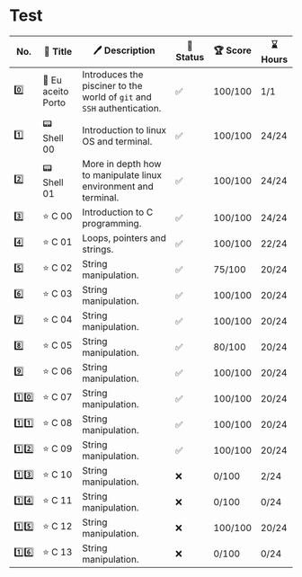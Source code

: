 # Test

| No. | 📃 Title | 🖊️ Description | 🚀 Status | 🏆 Score | ⌛ Hours |
| --- | --- | --- | --- | --- | --- |
| 0️⃣ | 🌁 Eu aceito Porto | Introduces the pisciner to the world of `git` and `SSH` authentication. | ✅ | 100/100 | 1/1 |
| 1️⃣ | 📟 Shell 00 | Introduction to linux OS and terminal. | ✅ | 100/100 | 24/24 |
| 2️⃣ | 📟 Shell 01 | More in depth how to manipulate linux environment and terminal. | ✅ | 100/100 | 24/24 |
| 3️⃣ | ⭐ C 00 | Introduction to C programming. | ✅ | 100/100 | 24/24 |
| 4️⃣ | ⭐ C 01 | Loops, pointers and strings. | ✅ | 100/100 | 22/24 |
| 5️⃣ | ⭐ C 02 | String manipulation. | ✅ | 75/100 | 20/24 |
| 6️⃣ | ⭐ C 03 | String manipulation. | ✅ | 100/100 | 20/24 |
| 7️⃣ | ⭐ C 04 | String manipulation. | ✅ | 100/100 | 20/24 |
| 8️⃣ | ⭐ C 05 | String manipulation. | ✅ | 80/100 | 20/24 |
| 9️⃣ | ⭐ C 06 | String manipulation. | ✅ | 100/100 | 20/24 |
| 1️⃣0️⃣ | ⭐ C 07 | String manipulation. | ✅ | 100/100 | 20/24 |
| 1️⃣1️⃣ | ⭐ C 08 | String manipulation. | ✅ | 100/100 | 20/24 |
| 1️⃣2️⃣ | ⭐ C 09 | String manipulation. | ✅ | 100/100 | 20/24 |
| 1️⃣3️⃣ | ⭐ C 10 | String manipulation. | ❌ | 0/100 | 2/24 |
| 1️⃣4️⃣ | ⭐ C 11 | String manipulation. | ❌ | 0/100 | 0/24 |
| 1️⃣5️⃣ | ⭐ C 12 | String manipulation. | ❌ | 100/100 | 20/24 |
| 1️⃣6️⃣ | ⭐ C 13 | String manipulation. | ❌ | 0/100 | 0/24 |